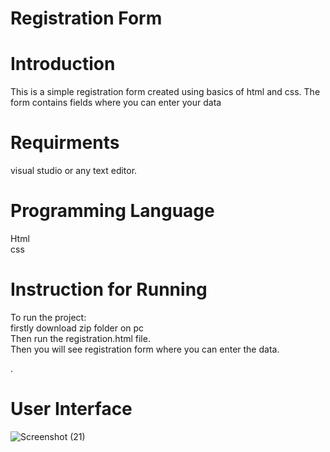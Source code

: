 # Registration Form
# Introduction
 This is  a simple registration form created using basics of html and css. The form contains fields where you can enter your data

# Requirments
visual studio or any text editor. <br>

# Programming Language
Html <br>
css


 # Instruction for Running
 To run the project:<br>
 firstly download zip folder on pc<br>
 Then run the registration.html file.<br>
 Then you will see registration form where you can enter the data.<br>

.
# User Interface
![Screenshot (21)](https://user-images.githubusercontent.com/70015401/93912947-0f8f8200-fd22-11ea-9b43-6ea2bf6d6e65.png)
